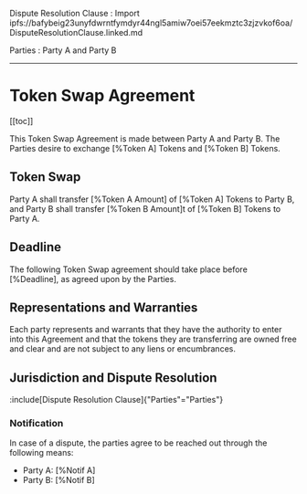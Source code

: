 Dispute Resolution Clause
: Import ipfs://bafybeig23unyfdwrntfymdyr44ngl5amiw7oei57eekmztc3zjzvkof6oa/DisputeResolutionClause.linked.md

Parties
: Party A and Party B

---
# Token Swap Agreement
[[toc]]

This Token Swap Agreement is made between Party A and Party B.
The Parties desire to exchange [%Token A] Tokens and [%Token B] Tokens.

## Token Swap
Party A shall transfer [%Token A Amount] of [%Token A] Tokens to Party B, and Party B shall transfer [%Token B Amount]t of [%Token B] Tokens to Party A.

## Deadline
The following Token Swap agreement should take place before [%Deadline], as agreed upon by the Parties.

## Representations and Warranties
Each party represents and warrants that they have the authority to enter into this Agreement and that the tokens they are transferring are owned free and clear and are not subject to any liens or encumbrances.

## Jurisdiction and Dispute Resolution 
:include[Dispute Resolution Clause]{"Parties"="Parties"}

### Notification
In case of a dispute, the parties agree to be reached out through the following means:
* Party A: [%Notif A]
* Party B: [%Notif B]





